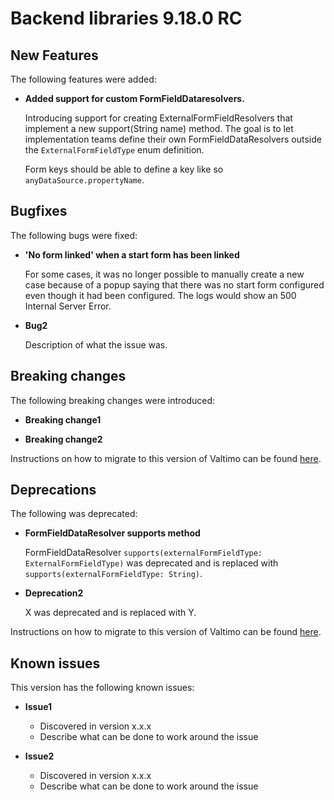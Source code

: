 # Backend libraries 9.18.0 RC

## New Features

The following features were added:

* **Added support for custom FormFieldDataresolvers.**

  Introducing support for creating ExternalFormFieldResolvers that implement a new support(String name) method.
  The goal is to let implementation teams define their own FormFieldDataResolvers outside the `ExternalFormFieldType`
  enum definition.

  Form keys should be able to define a key like so `anyDataSource.propertyName`.

## Bugfixes

The following bugs were fixed:

* **'No form linked' when a start form has been linked**

  For some cases, it was no longer possible to manually create a new case because of a popup saying that there was no
  start form configured even though it had been configured. The logs would show an 500 Internal Server Error.

* **Bug2**

  Description of what the issue was.

## Breaking changes

The following breaking changes were introduced:

* **Breaking change1**

* **Breaking change2**

Instructions on how to migrate to this version of Valtimo can be found [here](migration.md).

## Deprecations

The following was deprecated:

* **FormFieldDataResolver supports method**

  FormFieldDataResolver `supports(externalFormFieldType: ExternalFormFieldType)` was deprecated and is replaced with 
  `supports(externalFormFieldType: String)`.

* **Deprecation2**

  X was deprecated and is replaced with Y.

Instructions on how to migrate to this version of Valtimo can be found [here](migration.md).

## Known issues

This version has the following known issues:

* **Issue1**
  * Discovered in version x.x.x
  * Describe what can be done to work around the issue

* **Issue2**
  * Discovered in version x.x.x
  * Describe what can be done to work around the issue
